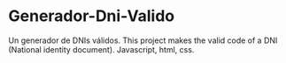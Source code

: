 # Generador-Dni-Valido
Un generador de DNIs válidos.
This project makes the valid code of a DNI (National identity document).
Javascript, html, css.
